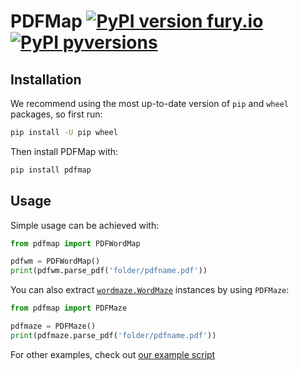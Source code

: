 # PDFMap [![PyPI version fury.io](https://img.shields.io/pypi/v/pdfmap?color=green)](https://github.com/elint-tech/pdfmap) [![PyPI pyversions](https://img.shields.io/pypi/pyversions/pdfmap)](https://github.com/elint-tech/pdfmap)

## Installation

We recommend using the most up-to-date version of `pip` and `wheel` packages, so first run:

```bash
pip install -U pip wheel
```

Then install PDFMap with:

```bash
pip install pdfmap
```

## Usage

Simple usage can be achieved with:

```python
from pdfmap import PDFWordMap

pdfwm = PDFWordMap()
print(pdfwm.parse_pdf('folder/pdfname.pdf'))
```

You can also extract [`wordmaze.WordMaze`](https://github.com/elint-tech/wordmaze) instances by using `PDFMaze`:

```python
from pdfmap import PDFMaze

pdfmaze = PDFMaze()
print(pdfmaze.parse_pdf('folder/pdfname.pdf'))
```

For other examples, check out [our example script](example.py)
